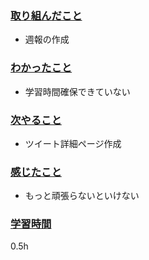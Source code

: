 ### <u>取り組んだこと</u>
- 週報の作成

### <u>わかったこと</u>
- 学習時間確保できていない

### <u>次やること</u>
- ツイート詳細ページ作成

### <u>感じたこと</u>
- もっと頑張らないといけない

### <u>学習時間</u>
0.5h